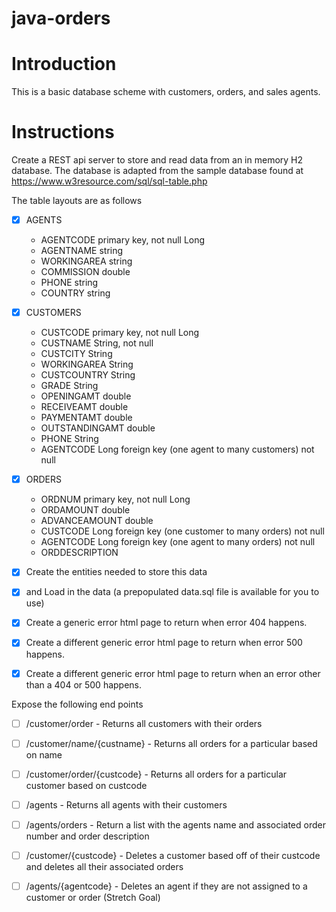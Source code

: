 # java-orders

# Introduction

This is a basic database scheme with customers, orders, and sales agents.

# Instructions

Create a REST api server to store and read data from an in memory H2 database. The database is adapted from the sample database found at https://www.w3resource.com/sql/sql-table.php

The table layouts are as follows

- [x] AGENTS
  * AGENTCODE primary key, not null Long
  * AGENTNAME string
  * WORKINGAREA string
  * COMMISSION double
  * PHONE string
  * COUNTRY string

- [x] CUSTOMERS
  * CUSTCODE primary key, not null Long
  * CUSTNAME String, not null
  * CUSTCITY String
  * WORKINGAREA String
  * CUSTCOUNTRY String
  * GRADE String
  * OPENINGAMT double
  * RECEIVEAMT double
  * PAYMENTAMT double
  * OUTSTANDINGAMT double
  * PHONE String
  * AGENTCODE Long foreign key (one agent to many customers) not null

- [x] ORDERS
  * ORDNUM primary key, not null Long
  * ORDAMOUNT double
  * ADVANCEAMOUNT double
  * CUSTCODE Long foreign key (one customer to many orders) not null
  * AGENTCODE Long foreign key (one agent to many orders) not null
  * ORDDESCRIPTION


- [x] Create the entities needed to store this data
- [x] and Load in the data (a prepopulated data.sql file is available for you to use)
 
- [x] Create a generic error html page to return when error 404 happens.
- [x] Create a different generic error html page to return when error 500 happens.
- [x] Create a different generic error html page to return when an error other than a 404 or 500 happens.

Expose the following end points

- [ ] /customer/order - Returns all customers with their orders
- [ ] /customer/name/{custname} - Returns all orders for a particular based on name
- [ ] /customer/order/{custcode} - Returns all orders for a particular customer based on custcode
- [ ] /agents - Returns all agents with their customers
- [ ] /agents/orders - Return a list with the agents name and associated order number and order description
- [ ] /customer/{custcode} - Deletes a customer based off of their custcode and deletes all their associated orders
- [ ] /agents/{agentcode} - Deletes an agent if they are not assigned to a customer or order (Stretch Goal)

